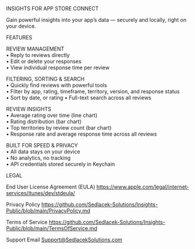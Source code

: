 INSIGHTS FOR APP STORE CONNECT

Gain powerful insights into your app’s data — securely and locally, right on your device.

FEATURES

REVIEW MANAGEMENT  
• Reply to reviews directly  
• Edit or delete your responses  
• View individual response time per review

FILTERING, SORTING & SEARCH  
• Quickly find reviews with powerful tools  
• Filter by app, rating, timeframe, territory, version, and response status  
• Sort by date, or rating
• Full-text search across all reviews

REVIEW INSIGHTS  
• Average rating over time (line chart)  
• Rating distribution (bar chart)  
• Top territories by review count (bar chart)  
• Response rate and average response time across all reviews

BUILT FOR SPEED & PRIVACY  
• All data stays on your device  
• No analytics, no tracking  
• API credentials stored securely in Keychain


LEGAL

End User License Agreement (EULA)
https://www.apple.com/legal/internet-services/itunes/dev/stdeula/

Privacy Policy
https://github.com/Sedlacek-Solutions/Insights-Public/blob/main/PrivacyPolicy.md

Terms of Service
https://github.com/Sedlacek-Solutions/Insights-Public/blob/main/TermsOfService.md

Support Email
Support@SedlacekSolutions.com
